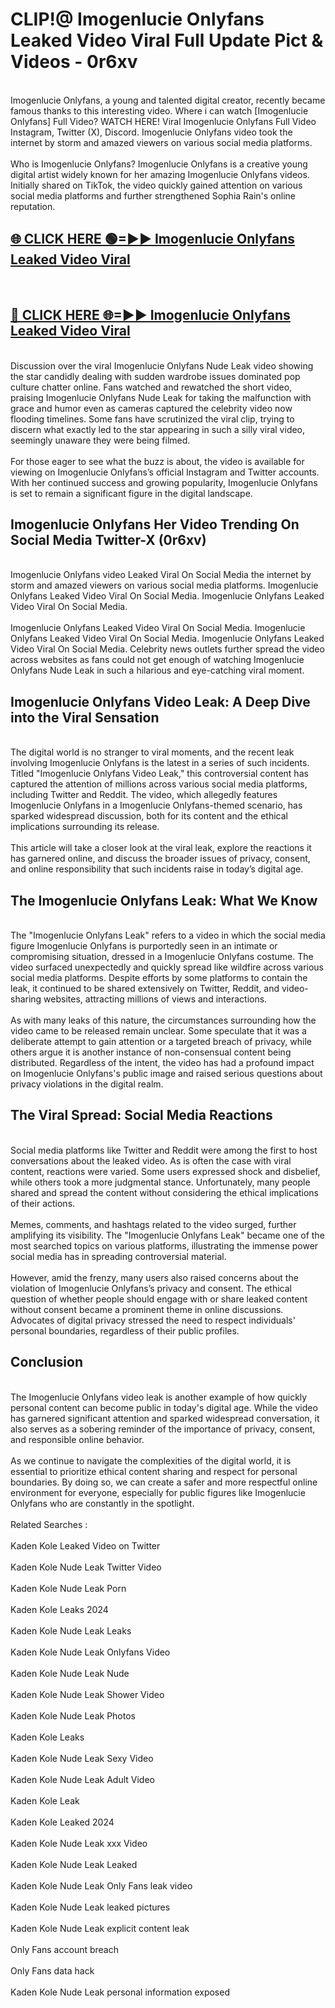 # CLIP!@ Imogenlucie Onlyfans Leaked Video Viral Full Update Pict & Videos - 0r6xv
<br>
Imogenlucie Onlyfans, a young and talented digital creator, recently became famous thanks to this interesting video. Where i can watch [Imogenlucie Onlyfans] Full Video? WATCH HERE! Viral Imogenlucie Onlyfans Full Video Instagram, Twitter (X), Discord. Imogenlucie Onlyfans video took the internet by storm and amazed viewers on various social media platforms.
<br><br>
Who is Imogenlucie Onlyfans? Imogenlucie Onlyfans is a creative young digital artist widely known for her amazing Imogenlucie Onlyfans videos. Initially shared on TikTok, the video quickly gained attention on various social media platforms and further strengthened Sophia Rain's online reputation.
<br>
<h2><a href="https://bestclip.site?title=Imogenlucie_Onlyfans">🌐 CLICK HERE 🟢=►► Imogenlucie Onlyfans Leaked Video Viral</a></h2>
<br>
<h2><a href="https://bestclip.site?title=Imogenlucie_Onlyfans">🔴 CLICK HERE 🌐=►► Imogenlucie Onlyfans Leaked Video Viral</a></h2>
<br>
Discussion over the viral Imogenlucie Onlyfans Nude Leak video showing the star candidly dealing with sudden wardrobe issues dominated pop culture chatter online. Fans watched and rewatched the short video, praising Imogenlucie Onlyfans Nude Leak for taking the malfunction with grace and humor even as cameras captured the celebrity video now flooding timelines. Some fans have scrutinized the viral clip, trying to discern what exactly led to the star appearing in such a silly viral video, seemingly unaware they were being filmed.
<br><br>
For those eager to see what the buzz is about, the video is available for viewing on Imogenlucie Onlyfans’s official Instagram and Twitter accounts. With her continued success and growing popularity, Imogenlucie Onlyfans is set to remain a significant figure in the digital landscape.
<br>
<h2>Imogenlucie Onlyfans Her Video Trending On Social Media Twitter-X (0r6xv)</h2>
<br>
Imogenlucie Onlyfans video Leaked Viral On Social Media the internet by storm and amazed viewers on various social media platforms. Imogenlucie Onlyfans Leaked Video Viral On Social Media. Imogenlucie Onlyfans Leaked Video Viral On Social Media.
<br><br>
Imogenlucie Onlyfans Leaked Video Viral On Social Media. Imogenlucie Onlyfans Leaked Video Viral On Social Media. Imogenlucie Onlyfans Leaked Video Viral On Social Media. Celebrity news outlets further spread the video across websites as fans could not get enough of watching Imogenlucie Onlyfans Nude Leak in such a hilarious and eye-catching viral moment.
<br>
<h2>Imogenlucie Onlyfans Video Leak: A Deep Dive into the Viral Sensation</h2>
<br>
The digital world is no stranger to viral moments, and the recent leak involving Imogenlucie Onlyfans is the latest in a series of such incidents. Titled "Imogenlucie Onlyfans Video Leak," this controversial content has captured the attention of millions across various social media platforms, including Twitter and Reddit. The video, which allegedly features Imogenlucie Onlyfans in a Imogenlucie Onlyfans-themed scenario, has sparked widespread discussion, both for its content and the ethical implications surrounding its release.
<br><br>
This article will take a closer look at the viral leak, explore the reactions it has garnered online, and discuss the broader issues of privacy, consent, and online responsibility that such incidents raise in today’s digital age.
<br>
<h2>The Imogenlucie Onlyfans Leak: What We Know</h2>
<br>
The "Imogenlucie Onlyfans Leak" refers to a video in which the social media figure Imogenlucie Onlyfans is purportedly seen in an intimate or compromising situation, dressed in a Imogenlucie Onlyfans costume. The video surfaced unexpectedly and quickly spread like wildfire across various social media platforms. Despite efforts by some platforms to contain the leak, it continued to be shared extensively on Twitter, Reddit, and video-sharing websites, attracting millions of views and interactions.
<br><br>
As with many leaks of this nature, the circumstances surrounding how the video came to be released remain unclear. Some speculate that it was a deliberate attempt to gain attention or a targeted breach of privacy, while others argue it is another instance of non-consensual content being distributed. Regardless of the intent, the video has had a profound impact on Imogenlucie Onlyfans's public image and raised serious questions about privacy violations in the digital realm.
<br>
<h2>The Viral Spread: Social Media Reactions</h2>
<br>
Social media platforms like Twitter and Reddit were among the first to host conversations about the leaked video. As is often the case with viral content, reactions were varied. Some users expressed shock and disbelief, while others took a more judgmental stance. Unfortunately, many people shared and spread the content without considering the ethical implications of their actions.
<br><br>
Memes, comments, and hashtags related to the video surged, further amplifying its visibility. The "Imogenlucie Onlyfans Leak" became one of the most searched topics on various platforms, illustrating the immense power social media has in spreading controversial material.
<br><br>
However, amid the frenzy, many users also raised concerns about the violation of Imogenlucie Onlyfans’s privacy and consent. The ethical question of whether people should engage with or share leaked content without consent became a prominent theme in online discussions. Advocates of digital privacy stressed the need to respect individuals' personal boundaries, regardless of their public profiles.
<br>
<h2>Conclusion</h2>
<br>
The Imogenlucie Onlyfans video leak is another example of how quickly personal content can become public in today's digital age. While the video has garnered significant attention and sparked widespread conversation, it also serves as a sobering reminder of the importance of privacy, consent, and responsible online behavior.
<br><br>
As we continue to navigate the complexities of the digital world, it is essential to prioritize ethical content sharing and respect for personal boundaries. By doing so, we can create a safer and more respectful online environment for everyone, especially for public figures like Imogenlucie Onlyfans who are constantly in the spotlight.
<br><br>
Related Searches :
<br><br>
Kaden Kole Leaked Video on Twitter
<br><br>
Kaden Kole Nude Leak Twitter Video
<br><br>
Kaden Kole Nude Leak Porn
<br><br>
Kaden Kole Leaks 2024
<br><br>
Kaden Kole Nude Leak Leaks
<br><br>
Kaden Kole Nude Leak Onlyfans Video
<br><br>
Kaden Kole Nude Leak Nude
<br><br>
Kaden Kole Nude Leak Shower Video
<br><br>
Kaden Kole Nude Leak Photos
<br><br>
Kaden Kole Leaks
<br><br>
Kaden Kole Nude Leak Sexy Video
<br><br>
Kaden Kole Nude Leak Adult Video
<br><br>
Kaden Kole Leak
<br><br>
Kaden Kole Leaked 2024
<br><br>
Kaden Kole Nude Leak xxx Video
<br><br>
Kaden Kole Nude Leak Leaked
<br><br>
Kaden Kole Nude Leak Only Fans leak video
<br><br>
Kaden Kole Nude Leak leaked pictures
<br><br>
Kaden Kole Nude Leak explicit content leak
<br><br>
Only Fans account breach
<br><br>
Only Fans data hack
<br><br>
Kaden Kole Nude Leak personal information exposed